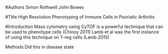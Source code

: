#Authors
Simon Rothwell
John Bowes

#Title
High Resolution Phenotyping of Immune Cells in Psoriatic Arthritis

#Introduction
Mass cytometry using CyTOF is a powerful technique that can be used to phenotype cells (Chinoy 2011)
Lamb et al was the first instance of using this technique on T-reg cells (Lamb 2015)

Methods
Did this in disease state
